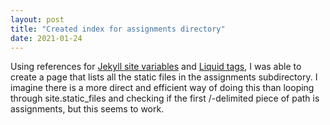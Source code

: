 ```yaml
---
layout: post
title: "Created index for assignments directory"
date: 2021-01-24
---
```


Using references for [Jekyll site variables](https://jekyllrb.com/docs/variables/) and [Liquid tags](https://shopify.dev/docs/themes/liquid/reference/tags), I was able to create a page that lists all the static files in the assignments subdirectory. I imagine there is a more direct and efficient way of doing this than looping through site.static_files and checking if the first /-delimited piece of path is assignments, but this seems to work.
